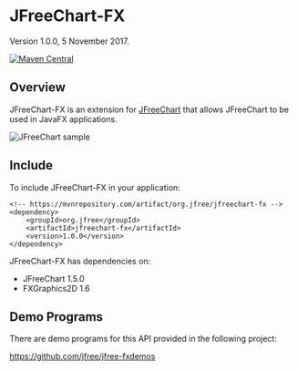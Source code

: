 JFreeChart-FX
=============

Version 1.0.0, 5 November 2017.

[![Maven Central](https://maven-badges.herokuapp.com/maven-central/org.jfree/jfreechart-fx/badge.svg)](https://maven-badges.herokuapp.com/maven-central/org.jfree/jfreechart-fx)

Overview
--------
JFreeChart-FX is an extension for [JFreeChart](https://github.com/jfree/jfreechart "JFreeChart Project Page at GitHub") 
that allows JFreeChart to be used in JavaFX applications.  

![JFreeChart sample](http://jfree.org/jfreechart/images/coffee_prices.png)


Include
-------
To include JFreeChart-FX in your application:

    <!-- https://mvnrepository.com/artifact/org.jfree/jfreechart-fx -->
    <dependency>
        <groupId>org.jfree</groupId>
        <artifactId>jfreechart-fx</artifactId>
        <version>1.0.0</version>
    </dependency>

JFreeChart-FX has dependencies on:

* JFreeChart 1.5.0
* FXGraphics2D 1.6


Demo Programs
-------------
There are demo programs for this API provided in the following project:

https://github.com/jfree/jfree-fxdemos
